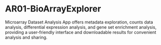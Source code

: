 # AR01-BioArrayExplorer
Microarray Dataset Analysis App offers metadata exploration, counts data analysis, differential expression analysis, and gene set enrichment analysis, providing a user-friendly interface and downloadable results for convenient analysis and sharing.
